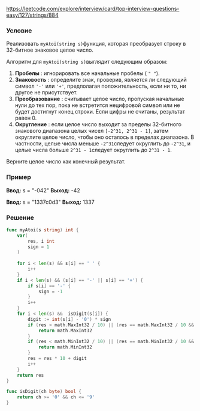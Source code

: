 
https://leetcode.com/explore/interview/card/top-interview-questions-easy/127/strings/884
### Условие
Реализовать `myAtoi(string s)`функция, которая преобразует строку в 32-битное знаковое целое число.

Алгоритм для `myAtoi(string s)`выглядит следующим образом:

1. **Пробелы** : игнорировать все начальные пробелы ( `" "`).
2. **Знаковость** : определите знак, проверив, является ли следующий символ `'-'` или `'+'`, предполагая положительность, если ни то, ни другое не присутствует.
3. **Преобразование** : считывает целое число, пропуская начальные нули до тех пор, пока не встретится нецифровой символ или не будет достигнут конец строки. Если цифры не считаны, результат равен 0.
4. **Округление** : если целое число выходит за пределы 32-битного знакового диапазона целых чисел `[-2^31, 2^31 - 1]`, затем округлите целое число, чтобы оно осталось в пределах диапазона. В частности, целые числа меньше `-2^31`следует округлить до `-2^31`, и целые числа больше `2^31 - 1`следует округлить до `2^31 - 1`.

Верните целое число как конечный результат.
### Пример

**Ввод:** s = "-042"
**Выход:** -42

**Ввод:** s = "1337c0d3"
**Выход:** 1337
### Решение

```go
func myAtoi(s string) int {
    var(
        res, i int
        sign = 1
    )
    
    for i < len(s) && s[i] == ' ' {
        i++
    }
    if i < len(s) && (s[i] == '-' || s[i] == '+') {
        if s[i] == '-' {
            sign = -1
        }
        i++
    }
    for i < len(s) &&  isDigit(s[i]) {
        digit := int(s[i] - '0') * sign
        if (res > math.MaxInt32 / 10) || (res == math.MaxInt32 / 10 && digit > 7) {
            return math.MaxInt32
        }
        if (res < math.MinInt32 / 10) || (res == math.MinInt32 / 10 && digit < -8) {
            return math.MinInt32
        }
        res = res * 10 + digit
        i++
    }
    return res
}

func isDigit(ch byte) bool {
    return ch >= '0' && ch <= '9'
}
```



